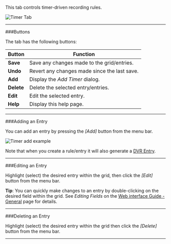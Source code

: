 This tab controls timer-driven recording rules.

![Timer Tab](docresources/timeschedules.png)

---

###Buttons

The tab has the following buttons:

Button                 | Function
-----------------------|-------------------
**Save**               | Save any changes made to the grid/entries.
**Undo**               | Revert any changes made since the last save.
**Add**                | Display the *Add Timer* dialog.
**Delete**             | Delete the selected entry/entries.
**Edit**               | Edit the selected entry.
**Help**               | Display this help page.

---

###Adding an Entry

You can add an entry by pressing the *[Add]* button from the menu bar.

![Timer add example](docresources/dvrtimeradd.png)

Note that when you create a rule/entry it will also generate a [DVR Entry](class/dvrentry).

---

###Editing an Entry

Highlight (select) the desired entry within the grid, then click the *[Edit]* 
button from the menu bar.

**Tip**: You can quickly make changes to an entry by double-clicking on 
the desired field within the grid. See *Editing Fields* on the [Web interface Guide - General](webui_general) 
page for details.

---

###Deleting an Entry

Highlight (select) the desired entry within the grid then click the *[Delete]* 
button from the menu bar.

---
